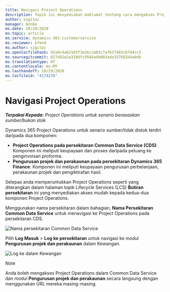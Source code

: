 ```yaml
---
title: Navigasi Project Operations
description: Topik ini menyediakan maklumat tentang cara mengakses Project Operations daripada Lifecycle Services.
author: sigitac
manager: Annbe
ms.date: 10/28/2020
ms.topic: article
ms.service: dynamics-365-customerservice
ms.reviewer: kfend
ms.author: sigitac
ms.openlocfilehash: 92a9c4e62165f3e26ccb03c7af61f483c6744cc5
ms.sourcegitcommit: 627d42e2a318dfc9564a4b803ada157682d4a0db
ms.translationtype: HT
ms.contentlocale: ms-MY
ms.lasthandoff: 10/29/2020
ms.locfileid: "4174276"
---
```

# <a name="navigate-project-operations"></a>Navigasi Project Operations

_**Terpakai Kepada:** Project Operations untuk senario berasaskan sumber/bukan stok_

Dynamics 365 Project Operations untuk senario sumber/tidak distok terdiri daripada dua komponen: 

 - **Project Operations pada persekitaran Common Data Service (CDS)**: Komponen ini meliputi keupayaan dan proses daripada peluang ke penginvoisan proforma. 
 - **Pengurusan projek dan perakaunan pada persekitaran Dynamics 365 Finance**: Komponen ini meliputi keupayaan pengurusan perbelanjaan, perakaunan projek dan pengiktirafan hasil. 

Selepas anda memperuntukkan Project Operations seperti yang diterangkan dalam halaman topik Lifecycle Services (LCS) **Butiran persekitaran** ini yang menyediakan akses mudah kepada kedua-dua komponen Project Operations.  

Menggunakan nama persekitaran dalam bahagian, **Nama Persekitaran Common Data Service** untuk menavigasi ke Project Operations pada persekitaran CDS. 

  ![Nama persekitaran Common Data Service](./media/environment-name.PNG)

Pilih **Log Masuk** > **Log ke persekitaran** untuk navigasi ke modul **Pengurusan projek dan perakaunan** dalam Kewangan.  

   ![Log ke dalam Kewangan](./media/environment-login.PNG)

> [!NOTE]
> Anda boleh mengakses Project Operations dalam Common Data Service dan modul **Pengurusan projek dan perakaunan** secara langsung dengan menggunakan URL mereka masing-masing. 
